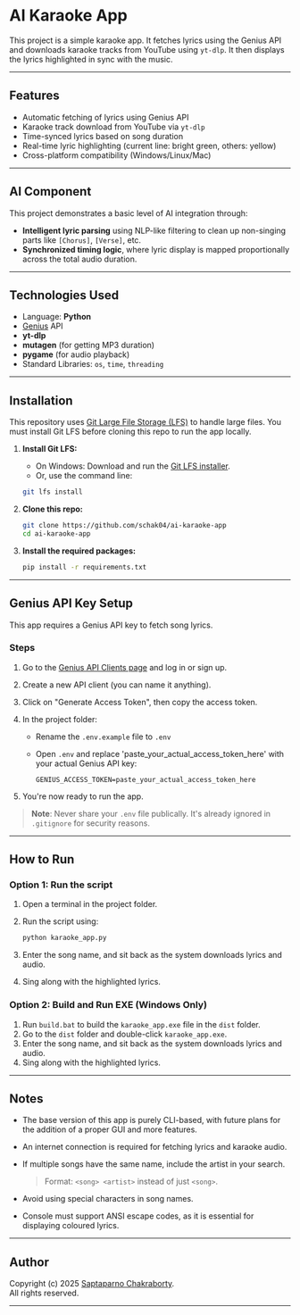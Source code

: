 # AI Karaoke App

This project is a simple karaoke app. It fetches lyrics using the Genius API and downloads karaoke tracks from YouTube using `yt-dlp`.
It then displays the lyrics highlighted in sync with the music.

---

## Features

- Automatic fetching of lyrics using Genius API
- Karaoke track download from YouTube via `yt-dlp`
- Time-synced lyrics based on song duration
- Real-time lyric highlighting (current line: bright green, others: yellow)
- Cross-platform compatibility (Windows/Linux/Mac)

---

## AI Component

This project demonstrates a basic level of AI integration through:

- **Intelligent lyric parsing** using NLP-like filtering to clean up non-singing parts like `[Chorus]`, `[Verse]`, etc.
- **Synchronized timing logic**, where lyric display is mapped proportionally across the total audio duration.

---

## Technologies Used

- Language: **Python**
- [Genius](https://genius.com/) API
- **yt-dlp**
- **mutagen** (for getting MP3 duration)
- **pygame** (for audio playback)
- Standard Libraries: `os`, `time`, `threading`

---

## Installation

This repository uses [Git Large File Storage (LFS)](https://git-lfs.github.com/) to handle large files.
You must install Git LFS before cloning this repo to run the app locally.

1. **Install Git LFS:**

   - On Windows: Download and run the [Git LFS installer](https://git-lfs.github.com/).
   - Or, use the command line:

    ```bash
    git lfs install
    ```

2. **Clone this repo:**

    ```bash
    git clone https://github.com/schak04/ai-karaoke-app
    cd ai-karaoke-app
    ```

3. **Install the required packages:**

    ```bash
    pip install -r requirements.txt
    ```

---

## Genius API Key Setup

This app requires a Genius API key to fetch song lyrics.

### Steps

1. Go to the [Genius API Clients page](https://genius.com/api-clients) and log in or sign up.
2. Create a new API client (you can name it anything).
3. Click on "Generate Access Token", then copy the access token.
4. In the project folder:
    - Rename the `.env.example` file to `.env`
    - Open `.env` and replace 'paste_your_actual_access_token_here' with your actual Genius API key:

      ```env
      GENIUS_ACCESS_TOKEN=paste_your_actual_access_token_here
      ```

5. You're now ready to run the app.

> **Note**: Never share your `.env` file publically. It's already ignored in `.gitignore` for security reasons.

---

## How to Run

### Option 1: Run the script

1. Open a terminal in the project folder.
2. Run the script using:

    ```bash
    python karaoke_app.py
    ```

3. Enter the song name, and sit back as the system downloads lyrics and audio.
4. Sing along with the highlighted lyrics.

### Option 2: Build and Run EXE (Windows Only)

1. Run `build.bat` to build the `karaoke_app.exe` file in the `dist` folder.
2. Go to the `dist` folder and double-click `karaoke_app.exe`.
3. Enter the song name, and sit back as the system downloads lyrics and audio.
4. Sing along with the highlighted lyrics.

---

## Notes

- The base version of this app is purely CLI-based, with future plans for the addition of a proper GUI and more features.
- An internet connection is required for fetching lyrics and karaoke audio.
- If multiple songs have the same name, include the artist in your search.

    > Format: `<song> <artist>` instead of just `<song>`.

- Avoid using special characters in song names.
- Console must support ANSI escape codes, as it is essential for displaying coloured lyrics.

---

## Author

Copyright (c) 2025 [Saptaparno Chakraborty](https://github.com/schak04).  
All rights reserved.

---
